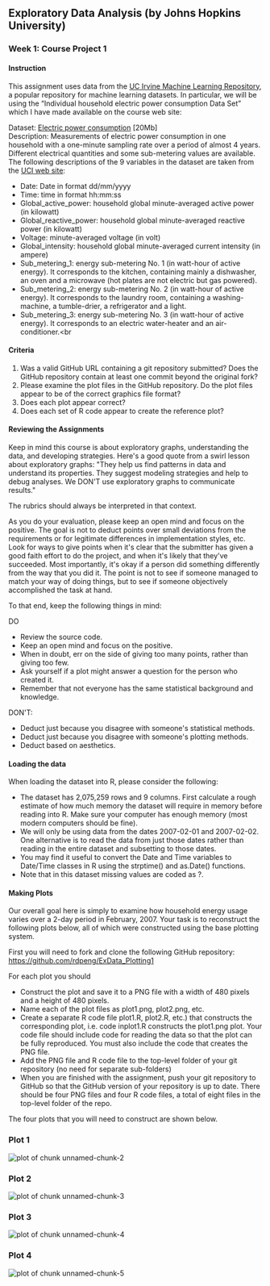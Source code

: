 ## Exploratory Data Analysis (by Johns Hopkins University)
### Week 1: Course Project 1

#### Instruction

This assignment uses data from the [UC Irvine Machine Learning Repository](http://archive.ics.uci.edu/ml/), a popular repository for machine learning datasets. In particular, we will be using the “Individual household electric power consumption Data Set” which I have made available on the course web site:

Dataset: [Electric power consumption](https://d396qusza40orc.cloudfront.net/exdata%2Fdata%2Fhousehold_power_consumption.zip) [20Mb]<br/>
Description: Measurements of electric power consumption in one household with a one-minute sampling rate over a period of almost 4 years.<br/> Different electrical quantities and some sub-metering values are available.<br/>
The following descriptions of the 9 variables in the dataset are taken from the [UCI web site](https://archive.ics.uci.edu/ml/datasets/Individual+household+electric+power+consumption):

- Date: Date in format dd/mm/yyyy<br/>
- Time: time in format hh:mm:ss<br/>
- Global_active_power: household global minute-averaged active power (in kilowatt)<br/>
- Global_reactive_power: household global minute-averaged reactive power (in kilowatt)<br/>
- Voltage: minute-averaged voltage (in volt)<br/>
- Global_intensity: household global minute-averaged current intensity (in ampere)<br/>
- Sub_metering_1: energy sub-metering No. 1 (in watt-hour of active energy). It corresponds to the kitchen, containing mainly a dishwasher, an oven and a microwave (hot plates are not electric but gas powered).<br/>
- Sub_metering_2: energy sub-metering No. 2 (in watt-hour of active energy). It corresponds to the laundry room, containing a washing-machine, a tumble-drier, a refrigerator and a light.<br/>
- Sub_metering_3: energy sub-metering No. 3 (in watt-hour of active energy). It corresponds to an electric water-heater and an air-conditioner.<br


#### Criteria

1. Was a valid GitHub URL containing a git repository submitted?
Does the GitHub repository contain at least one commit beyond the original fork?
2. Please examine the plot files in the GitHub repository. Do the plot files appear to be of the correct graphics file format?
3. Does each plot appear correct?
4. Does each set of R code appear to create the reference plot?

#### Reviewing the Assignments

Keep in mind this course is about exploratory graphs, understanding the data, and developing strategies. Here's a good quote from a swirl lesson about exploratory graphs: "They help us find patterns in data and understand its properties. They suggest modeling strategies and help to debug analyses. We DON'T use exploratory graphs to communicate results."

The rubrics should always be interpreted in that context.

As you do your evaluation, please keep an open mind and focus on the positive. The goal is not to deduct points over small deviations from the requirements or for legitimate differences in implementation styles, etc. Look for ways to give points when it's clear that the submitter has given a good faith effort to do the project, and when it's likely that they've succeeded. Most importantly, it's okay if a person did something differently from the way that you did it. The point is not to see if someone managed to match your way of doing things, but to see if someone objectively accomplished the task at hand.

To that end, keep the following things in mind:

DO

- Review the source code.<br/>
- Keep an open mind and focus on the positive.<br/>
- When in doubt, err on the side of giving too many points, rather than giving too few.<br/>
- Ask yourself if a plot might answer a question for the person who created it.<br/>
- Remember that not everyone has the same statistical background and knowledge.

DON'T:

- Deduct just because you disagree with someone's statistical methods.<br/>
- Deduct just because you disagree with someone's plotting methods.<br/>
- Deduct based on aesthetics.<br/>

#### Loading the data
When loading the dataset into R, please consider the following:

- The dataset has 2,075,259 rows and 9 columns. First calculate a rough estimate of how much memory the dataset will require in memory before reading into R. Make sure your computer has enough memory (most modern computers should be fine).
- We will only be using data from the dates 2007-02-01 and 2007-02-02. One alternative is to read the data from just those dates rather than reading in the entire dataset and subsetting to those dates.
- You may find it useful to convert the Date and Time variables to Date/Time classes in R using the strptime()  and as.Date() functions.
- Note that in this dataset missing values are coded as ?.

#### Making Plots
Our overall goal here is simply to examine how household energy usage varies over a 2-day period in February, 2007. Your task is to reconstruct the following plots below, all of which were constructed using the base plotting system.

First you will need to fork and clone the following GitHub repository: https://github.com/rdpeng/ExData_Plotting1

For each plot you should

- Construct the plot and save it to a PNG file with a width of 480 pixels and a height of 480 pixels.
- Name each of the plot files as plot1.png, plot2.png, etc.
- Create a separate R code file plot1.R, plot2.R, etc.) that constructs the corresponding plot, i.e. code inplot1.R constructs the plot1.png plot. Your code file should include code for reading the data so that the plot can be fully reproduced. You must also include the code that creates the PNG file.
- Add the PNG file and R code file to the top-level folder of your git repository (no need for separate sub-folders)
- When you are finished with the assignment, push your git repository to GitHub so that the GitHub version of your repository is up to date. There should be four PNG files and four R code files, a total of eight files in the top-level folder of the repo.

The four plots that you will need to construct are shown below.

### Plot 1


![plot of chunk unnamed-chunk-2](figure/unnamed-chunk-2.png) 


### Plot 2

![plot of chunk unnamed-chunk-3](figure/unnamed-chunk-3.png) 


### Plot 3

![plot of chunk unnamed-chunk-4](figure/unnamed-chunk-4.png) 


### Plot 4

![plot of chunk unnamed-chunk-5](figure/unnamed-chunk-5.png) 

